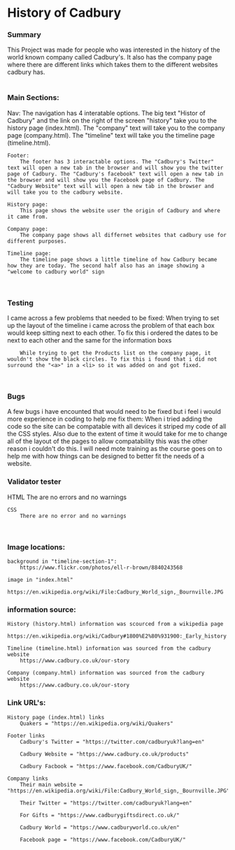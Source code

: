 <h1>History of Cadbury</h1>

<h3>Summary</h3>
    This Project was made for people who was interested in the history of the world known company called Cadbury's. It also has the company page where there are different links which takes them to the different websites cadbury has.
<br>
<br>
<h3>Main Sections:</h3>
    Nav:
        The navigation has 4 interatable options. The big text "Histor of Cadbury" and the link on the right of the screen "history" take you to the history page (index.html). The "company" text will take you to the company page (company.html). The "timeline" text will take you the timeline page (timeline.html).
    
    Footer:
        The footer has 3 interactable options. The "Cadbury's Twitter" text will open a new tab in the browser and will show you the twitter page of Cadbury. The "Cadbury's facebook" text will open a new tab in the browser and will show you the Facebook page of Cadbury. The "Cadbury Website" text will will open a new tab in the browser and will take you to the cadbury website.
    
    History page:
        This page shows the website user the origin of Cadbury and where it came from.

    Company page:
        The company page shows all differnet websites that cadbury use for different purposes.

    Timeline page:
        The timeline page shows a little timeline of how Cadbury became how they are today. The second half also has an image showing a "welcome to cadbury world" sign
<br>
<h3>Testing</h3>
    I came across a few problems that needed to be fixed:
        When trying to set up the layout of the timeline i came across the problem of that each box would keep sitting next to each other. To fix this i ordered the dates to be next to each other and the same for the information boxs

        While trying to get the Products list on the company page, it wouldn't show the black circles. To fix this i found that i did not surround the "<a>" in a <li> so it was added on and got fixed.

<br>
<h3>Bugs</h3>
    A few bugs i have encounted that would need to be fixed but i feel i would more experience in coding to help me fix them:
        When i tried adding the code so the site can be compatable with all devices it striped my code of all the CSS styles. Also due to the extent of time it would take for me to change all of the layout of the pages to allow compatability this was the other reason i couldn't do this. I will need mote training as the course goes on to help me with how things can be designed to better fit the needs of a website.
<br>
<h3>Validator tester</h3>
    HTML
        The are no errors and no warnings
    
    CSS
        There are no error and no warnings

<br>
<h3>Image locations:</h3>

    background in "timeline-section-1":
        https://www.flickr.com/photos/ell-r-brown/8840243568

    image in "index.html"
        https://en.wikipedia.org/wiki/File:Cadbury_World_sign,_Bournville.JPG

<h3>information source:</h3>
    
    History (history.html) information was scourced from a wikipedia page
        https://en.wikipedia.org/wiki/Cadbury#1800%E2%80%931900:_Early_history
    
    Timeline (timeline.html) information was sourced from the cadbury website
        https://www.cadbury.co.uk/our-story

    Company (company.html) information was sourced from the cadbury website
        https://www.cadbury.co.uk/our-story

<h3>Link URL's:</h3>

    History page (index.html) links
        Quakers = "https://en.wikipedia.org/wiki/Quakers"

    Footer links
        Cadbury's Twitter = "https://twitter.com/cadburyuk?lang=en"

        Cadbury Website = "https://www.cadbury.co.uk/products"

        Cadbury Facbook = "https://www.facebook.com/CadburyUK/"
    
    Company links
        Their main website = "https://en.wikipedia.org/wiki/File:Cadbury_World_sign,_Bournville.JPG"

        Their Twitter = "https://twitter.com/cadburyuk?lang=en"

        For Gifts = "https://www.cadburygiftsdirect.co.uk/"

        Cadbury World = "https://www.cadburyworld.co.uk/en"

        Facebook page = "https://www.facebook.com/CadburyUK/"